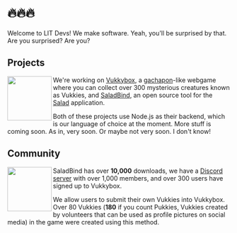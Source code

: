 # 🔥🔥🔥
Welcome to LIT Devs! We make software. Yeah, you'll be surprised by that. Are you surprised? Are you?

## Projects
<img align="left" width="100" height="100" src="https://raw.githubusercontent.com/Vukkyy/vukmoji/master/emojis/static/vukkyminer.png">

We're working on [Vukkybox](https://vukkybox.com), a [gachapon](https://en.wikipedia.org/wiki/Gashapon)-like webgame where you can collect over 300 mysterious creatures known as Vukkies, and [SaladBind](https://github.com/vukkyltd/saladbind), an open source tool for the [Salad](https://salad.com) application.

Both of these projects use Node.js as their backend, which is our language of choice at the moment. More stuff is coming soon. As in, very soon. Or maybe not very soon. I don't know!

## Community
<img align="left" width="100" height="100" src="https://raw.githubusercontent.com/Vukkyy/vukmoji/master/emojis/static/vukkyhappy.png">

SaladBind has over **10,000** downloads, we have a [Discord server](https://discord.gg/litdevs) with over 1,000 members, and over 300 users have signed up to Vukkybox.

We allow users to submit their own Vukkies into Vukkybox. Over 80 Vukkies (**180** if you count Pukkies, Vukkies created by volunteers that can be used as profile pictures on social media) in the game were created using this method.
